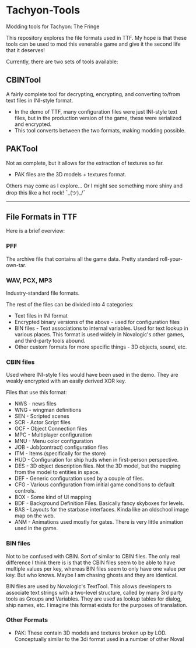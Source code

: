 # Tachyon-Tools

Modding tools for Tachyon: The Fringe

This repository explores the file formats used in TTF. My hope is that these tools can be used to mod this venerable game and give it the second life that it deserves!

Currently, there are two sets of tools available:

## CBINTool

A fairly complete tool for decrypting, encrypting, and converting to/from text files in INI-style format.

- In the demo of TTF, many configuration files were just INI-style text files, but in the production version of the game, these were serialized and encrypted.
- This tool converts between the two formats, making modding possible.

## PAKTool

Not as complete, but it allows for the extraction of textures so far.
- PAK files are the 3D models + textures format.

Others may come as I explore... Or I might see something more shiny and drop this like a hot rock! ¯\_(ツ)_/¯

---

## File Formats in TTF

Here is a brief overview:

### PFF

The archive file that contains all the game data. Pretty standard roll-your-own-tar.

### WAV, PCX, MP3

Industry-standard file formats.

The rest of the files can be divided into 4 categories:

- Text files in INI format
- Encrypted binary versions of the above - used for configuration files
- BIN files - Text associations to internal variables. Used for text lookup in various places. This format is used widely in Novalogic's other games, and third-party tools abound.
- Other custom formats for more specific things - 3D objects, sound, etc.

### CBIN files

Used where INI-style files would have been used in the demo. They are weakly encrypted with an easily derived XOR key.

Files that use this format:
- NWS - news files
- WNG - wingman definitions
- SEN - Scripted scenes
- SCR - Actor Script files
- OCF - Object Connection files
- MPC - Multiplayer configuration
- MNU - Menu color configuration
- JOB - Job(contract) configuration files
- ITM - Items (specifically for the store)
- HUD - Configuration for ship huds when in first-person perspective.
- DES - 3D object description files. Not the 3D model, but the mapping from the model to entities in space.
- DEF - Generic configuration used by a couple of files.
- CFG - Various configuration from initial game conditions to default controls.
- BOX - Some kind of UI mapping
- BDF - Background Definition Files. Basically fancy skyboxes for levels.
- BAS - Layouts for the starbase interfaces. Kinda like an oldschool image map on the web.
- ANM - Animations used mostly for gates. There is very little animation used in the game.

### BIN files

Not to be confused with CBIN. Sort of similar to CBIN files. The only real difference I think there is is that the CBIN files seem to be able to have multiple values per key, whereas BIN files seem to only have one value per key. But who knows. Maybe I am chasing ghosts and they are identical.

BIN files are used by Novalogic's TextTool. This allows developers to associate text strings with a two-level structure, called by many 3rd party tools as Groups and Variables. They are used as lookup tables for dialog, ship names, etc. I imagine this format exists for the purposes of translation.

### Other Formats

- PAK: These contain 3D models and textures broken up by LOD. Conceptually similar to the 3di format used in a number of other Noval
